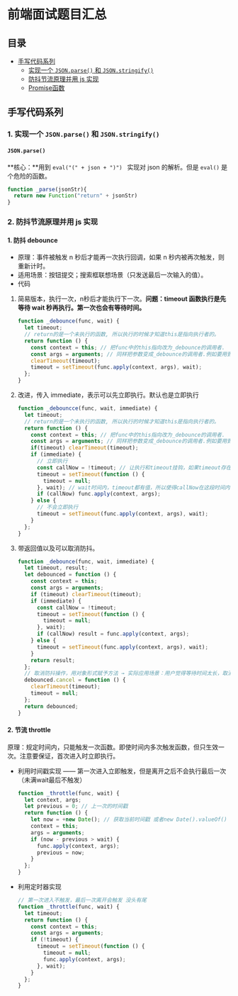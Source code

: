 # 前端面试题目汇总

## 目录

- [手写代码系列](#手写代码系列)
  - [实现一个 `JSON.parse()` 和 `JSON.stringify()`](#1-实现一个-JSON.parse()-和-JSON.stringify())
  - [防抖节流原理并用 js 实现](#2-防抖节流原理并用-js-实现)
  - [Promise函数](./Javascript/Promise.md)





## 手写代码系列

### 1. 实现一个 `JSON.parse()` 和 `JSON.stringify()`

####  `JSON.parse()` 

**核心：**用到 `eval("(" + json + ")") ` 实现对 json 的解析。但是 `eval()` 是个危险的函数。

```js
function _parse(jsonStr){
  return new Function("return" + jsonStr)
}
```



### 2. 防抖节流原理并用 js 实现

#### 1. 防抖 debounce

- 原理：事件被触发 n 秒后才能再一次执行回调，如果 n 秒内被再次触发，则重新计时。
- 适用场景：按钮提交；搜索框联想场景（只发送最后一次输入的值）。
- 代码

1. 简易版本，执行一次，n秒后才能执行下一次。**问题：timeout 函数执行是先等待 wait 秒再执行。第一次也会有等待时间。**

   ```js
   function _debounce(func, wait) {
     let timeout;
     // return的是一个未执行的函数, 所以执行的时候才知道this是指向执行者的。
     return function () {
       const context = this; // 把func中的this指向改为_debounce的调用者.
       const args = arguments; // 同样把参数变成_debounce的调用者.例如要用到event参数
       clearTimeout(timeout);
       timeout = setTimeout(func.apply(context, args), wait);
     };
   }
   ```

   

2. 改进，传入 immediate，表示可以先立即执行。默认也是立即执行

   ```js
   function _debouncce(func, wait, immediate) {
     let timeout;
     // return的是一个未执行的函数, 所以执行的时候才知道this是指向执行者的。
     return function () {
       const context = this; // 把func中的this指向改为_debounce的调用者.
       const args = arguments; // 同样把参数变成_debounce的调用者.例如要用到event参数
       if(timeout) clearTimeout(timeout);
       if (immediate) {
         // 立即执行
         const callNow = !timeout; // 让执行和timeout挂钩，如果timeout存在说明执行过，就不调用立即执行。如果没有timeout就立即执行
         timeout = setTimeout(function () {
           timeout = null;
         }, wait); // wait时间内，timeout都有值，所以使得callNow在这段时间内都是false，就不执行函数；如果超过wait时间，timout为false，此时执行。
         if (callNow) func.apply(context, args);
       } else {
         // 不会立即执行
         timeout = setTimeout(func.apply(context, args), wait);
       }
     };
   }
   ```

3. 带返回值以及可以取消防抖。

   ```js
   function _debounce(func, wait, immediate) {
     let timeout, result;
     let debounced = function () {
       const context = this;
       const args = arguments;
       if (timeout) clearTimeout(timeout);
       if (immediate) {
         const callNow = !timeout;
         timeout = setTimeout(function () {
           timeout = null;
         }, wait);
         if (callNow) result = func.apply(context, args);
       } else {
         timeout = setTimeout(func.apply(context, args), wait);
       }
       return result;
     };
     // 取消防抖操作，用对象形式赋予方法 → 实际应用场景：用户觉得等待时间太长，取消提交操作
     debounced.cancel = function () {
       clearTimeout(timeout);
       timeout = null;
     };
     return debounced;
   }
   ```



#### 2. 节流 throttle

原理：规定时间内，只能触发一次函数。即使时间内多次触发函数，但只生效一次。注意要保证，首次进入时立即执行。

- 利用时间戳实现 —— 第一次进入立即触发，但是离开之后不会执行最后一次（未满wait最后不触发）

  ```js
  function _throttle(func, wait) {
    let context, args;
    let previous = 0; // 上一次的时间戳
    return function () {
      let now = +new Date(); // 获取当前时间戳 或者new Date().valueOf()
      context = this;
      args = arguments;
      if (now - previous > wait) {
        func.apply(context, args);
        previous = now;
      }
    };
  }
  ```

   

- 利用定时器实现

  ```js
  // 第一次进入不触发，最后一次离开会触发 没头有尾
  function _throttle(func, wait) {
    let timeout;
    return function () {
      const context = this;
      const args = arguments;
      if (!timeout) {
        timeout = setTimeout(function () {
          timeout = null;
          func.apply(context, args);
        }, wait);
      }
    };
  }
  ```

  



































